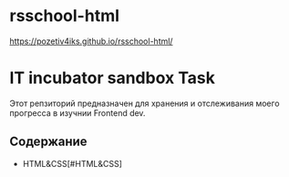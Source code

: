 # rsschool-html
https://pozetiv4iks.github.io/rsschool-html/
# IT incubator sandbox Task

Этот репзиторий предназначен для хранения и отслеживания моего прогресса в изучнии Frontend dev. 


## Содержание
- HTML&CSS[#HTML&CSS]
